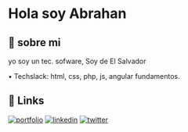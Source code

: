 
# Hola soy Abrahan





## 🚀 sobre mi
yo soy un tec. sofware, Soy de El Salvador

• Techslack: html, css, php, js, angular fundamentos.


## 🔗 Links
[![portfolio](https://img.shields.io/badge/my_portfolio-000?style=for-the-badge&logo=-fi&logoColor=white)](https://www.canva.com/design/DAGr_nqPySA/t-jtcHuwn2eC78Ui7K8Beg/edit)
[![linkedin](https://img.shields.io/badge/linkedin-0A66C2?style=for-the-badge&logo=linkedin&logoColor=white)](https://www.linkedin.com/in/abrahan-navarro-21b23b2ba/)
[![twitter](https://img.shields.io/badge/Gmail-1DA1F2?style=for-the-badge&logo=Gmail&logoColor=red)](https://twitter.com/)

